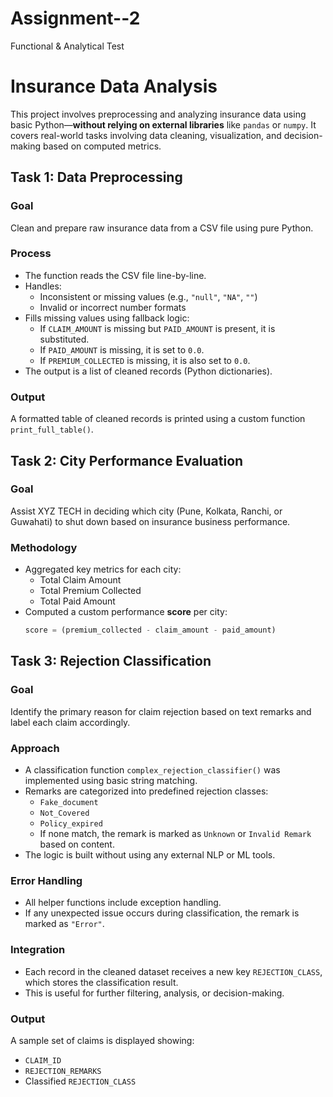 # Assignment--2
Functional &amp; Analytical Test

# Insurance Data Analysis

This project involves preprocessing and analyzing insurance data using basic Python—**without relying on external libraries** like `pandas` or `numpy`. It covers real-world tasks involving data cleaning, visualization, and decision-making based on computed metrics.

## Task 1: Data Preprocessing

### Goal
Clean and prepare raw insurance data from a CSV file using pure Python.

### Process
- The function reads the CSV file line-by-line.
- Handles:
  - Inconsistent or missing values (e.g., `"null"`, `"NA"`, `""`)
  - Invalid or incorrect number formats
- Fills missing values using fallback logic:
  - If `CLAIM_AMOUNT` is missing but `PAID_AMOUNT` is present, it is substituted.
  - If `PAID_AMOUNT` is missing, it is set to `0.0`.
  - If `PREMIUM_COLLECTED` is missing, it is also set to `0.0`.
- The output is a list of cleaned records (Python dictionaries).

### Output
A formatted table of cleaned records is printed using a custom function `print_full_table()`.

## Task 2: City Performance Evaluation

### Goal
Assist XYZ TECH in deciding which city (Pune, Kolkata, Ranchi, or Guwahati) to shut down based on insurance business performance.

### Methodology
- Aggregated key metrics for each city:
  - Total Claim Amount
  - Total Premium Collected
  - Total Paid Amount
- Computed a custom performance **score** per city:
  ```python
  score = (premium_collected - claim_amount - paid_amount)

## Task 3: Rejection Classification

### Goal
Identify the primary reason for claim rejection based on text remarks and label each claim accordingly.

### Approach
- A classification function `complex_rejection_classifier()` was implemented using basic string matching.
- Remarks are categorized into predefined rejection classes:
  - `Fake_document`
  - `Not_Covered`
  - `Policy_expired`
  - If none match, the remark is marked as `Unknown` or `Invalid Remark` based on content.
- The logic is built without using any external NLP or ML tools.

### Error Handling
- All helper functions include exception handling.
- If any unexpected issue occurs during classification, the remark is marked as `"Error"`.

### Integration
- Each record in the cleaned dataset receives a new key `REJECTION_CLASS`, which stores the classification result.
- This is useful for further filtering, analysis, or decision-making.

### Output
A sample set of claims is displayed showing:
- `CLAIM_ID`
- `REJECTION_REMARKS`
- Classified `REJECTION_CLASS`

